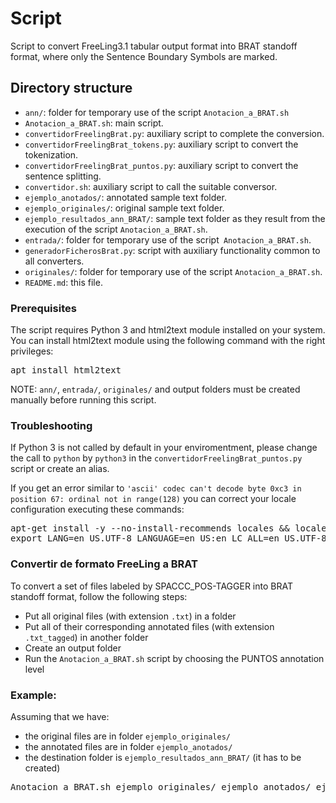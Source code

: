# Script

Script to convert FreeLing3.1 tabular output format into BRAT standoff format, where only the Sentence Boundary Symbols are marked.

## Directory structure
* `ann/`: folder for temporary use of the script `Anotacion_a_BRAT.sh`
* `Anotacion_a_BRAT.sh`: main script.
* `convertidorFreelingBrat.py`: auxiliary script to complete the conversion.
* `convertidorFreelingBrat_tokens.py`: auxiliary script to convert the tokenization.
* `convertidorFreelingBrat_puntos.py`: auxiliary script to convert the sentence splitting. 
* `convertidor.sh`: auxiliary script to call the suitable conversor.
* `ejemplo_anotados/`: annotated sample text folder.
* `ejemplo_originales/`: original sample text folder. 
* `ejemplo_resultados_ann_BRAT/`: sample text folder as they result from the execution of the script `Anotacion_a_BRAT.sh`.
* `entrada/`: folder for temporary use of the script` Anotacion_a_BRAT.sh`.
* `generadorFicherosBrat.py`: script with auxiliary functionality common to all converters.
* `originales/`: folder for temporary use of the script `Anotacion_a_BRAT.sh`.
* `README.md`: this file.

### Prerequisites

The script requires Python 3 and html2text module installed on your system. You can install html2text module using the following command 
with the right privileges:

<pre>
apt install html2text
</pre>

NOTE: `ann/`, `entrada/`, `originales/` and output folders must be created manually before running this script.

### Troubleshooting

If Python 3 is not called by default in your enviromentment, please change the call to `python` by `python3` in the 
`convertidorFreelingBrat_puntos.py` script or create an alias.

If you get an error similar to `'ascii' codec can't decode byte 0xc3 in position 67: ordinal not in range(128)` you can correct
your locale configuration executing these commands:

<pre>
apt-get install -y --no-install-recommends locales && locale-gen en_US.UTF-8
export LANG=en_US.UTF-8 LANGUAGE=en_US:en LC_ALL=en_US.UTF-8
</pre>


### Convertir de formato FreeLing a BRAT

To convert a set of files labeled by SPACCC_POS-TAGGER into BRAT standoff format, follow the following steps:
* Put all original files (with extension `.txt`) in a folder
* Put all of their corresponding annotated files (with extension `.txt_tagged`) in another folder
* Create an output folder
* Run the `Anotacion_a_BRAT.sh` script by choosing the PUNTOS annotation level

### Example:

Assuming that we have:
- the original files are in folder `ejemplo_originales/`
- the annotated files are in folder `ejemplo_anotados/`
- the destination folder is `ejemplo_resultados_ann_BRAT/` (it has to be created)

<pre>
Anotacion_a_BRAT.sh ejemplo_originales/ ejemplo_anotados/ ejemplo_resultados_ann_BRAT/ PUNTOS 
</pre>

